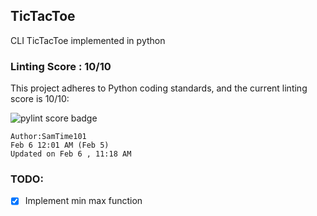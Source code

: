 ## TicTacToe

CLI TicTacToe implemented in python

### Linting Score : 10/10

This project adheres to Python coding standards, and the current linting score is 10/10:

![pylint score badge](https://img.shields.io/badge/pylint-10%2F10-green)

```
Author:SamTime101
Feb 6 12:01 AM (Feb 5)
Updated on Feb 6 , 11:18 AM
```

### TODO:
- [x] Implement min max function